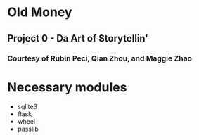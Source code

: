 # Old Money
## Project 0 - Da Art of Storytellin'
### Courtesy of Rubin Peci, Qian Zhou, and Maggie Zhao

# Necessary modules
 - sqlite3
 - flask
 - wheel
 - passlib
